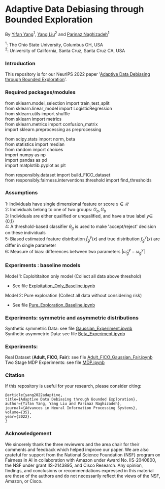 # Adaptive Data Debiasing through Bounded Exploration

By [Yifan Yang](https://sites.google.com/view/yangyifan/yifan_yang)<sup>1</sup>, [Yang Liu](http://www.yliuu.com/)<sup>2</sup> and [Parinaz Naghizadeh](https://parinazn.com/)<sup>1</sup>  

  <sup>1</sup>: The Ohio State University, Columbus OH, USA  
  <sup>2</sup>: University of California, Santa Cruz, Santa Cruz CA, USA 

### Introduction

This repository is for our NeurIPS 2022 paper '[Adaptive Data Debiasing through Bounded Exploration](https://arxiv.org/abs/2110.13054)'.

### Required packages/modules

from sklearn.model_selection import train_test_split  
from sklearn.linear_model import LogisticRegression  
from sklearn.utils import shuffle  
from sklearn import metrics  
from sklearn.metrics import confusion_matrix  
import sklearn.preprocessing as preprocessing  

from scipy.stats import norm, beta  
from statistics import median  
from random import choices  
import numpy as np  
import pandas as pd  
import matplotlib.pyplot as plt  

from responsibly.dataset import build_FICO_dataset  
from responsibly.fairness.interventions.threshold import find_thresholds  
 

### Assumptions  

1: Individuals have single dimensional feature or score $x \in \mathcal{R}$  
2: Individuals belong to one of two groups: $G_a, G_b$  
3: Individuals are either qualified or unqualified, and have a true label $y \in$  {0,1}  
4: A threshold-based classifier $\theta_g$ is used to make 'accept/reject' decision on these individuals  
5: Biased estimated feature distribution $\hat{f}^y_g(x)$ and true distribution $f^y_g(x)$ are differ in single parameter  
6: Measure of bias: differences between two parameters $|\hat{\omega}^y_g - \omega^y_g|$

### Experiments : baseline models  

Model 1: Exploititaiton only model (Collect all data above threshold)  
- See file [Exploitation_Only_Baseline.ipynb](Exploitation_Only_Baseline.ipynb) 

Model 2: Pure exploration (Collect all data without considering risk)  
- See file [Pure_Exploration_Baseline.ipynb](Pure_Exploration_Baseline.ipynb)

### Experiments: symmetric and asymmetric distributions

Synthetic symmetric Data: see file [Gaussian_Experiment.ipynb](Gaussian_Experiment.ipynb)  
Synthetic asymmetric Data: see file [Beta_Experiment.ipynb](Beta_Experiment.ipynb)  

### Experiments:

Real Dataset (**Adult, FICO, Fair**): see file [Adult_FICO_Gaussian_Fair.ipynb](Adult_FICO_Gaussian_Fair.ipynb)  
Two Stage MDP Experiments: see file [MDP.ipynb](MDP.ipynb)  

### Citation

If this repository is useful for your research, please consider citing:  

    @article{yang2022adaptive,  
    title={Adaptive Data Debiasing through Bounded Exploration},  
    author={Yifan Yang, Yang Liu and Parinaz Naghizadeh},  
    journal={Advances in Neural Information Processing Systems}, 
    volume={35},
    year={2022}. 
    }
   

### Acknowledgement  
We sincerely thank the three reviewers and the area chair for their comments and feedback which helped improve our paper. We are also grateful for support from the National Science Foundation (NSF) program on Fairness in AI in collaboration with Amazon under Award No. IIS-2040800, the NSF under grant IIS-2143895, and Cisco Research. Any opinion, findings, and conclusions or recommendations expressed in this material are those of the authors and do not necessarily reflect the views of the NSF, Amazon, or Cisco.

